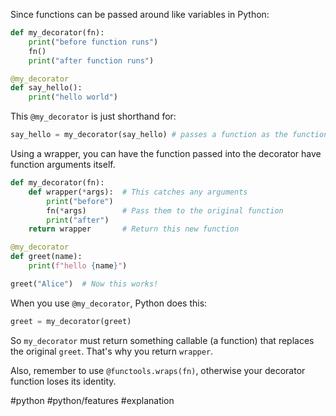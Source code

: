 Since functions can be passed around like variables in Python:

```python
def my_decorator(fn):
    print("before function runs")
    fn()
    print("after function runs")

@my_decorator
def say_hello():
    print("hello world")
```

This `@my_decorator` is just shorthand for:

```python
say_hello = my_decorator(say_hello) # passes a function as the function argument
```

Using a wrapper, you can have the function passed into the decorator have function arguments itself.

```python
def my_decorator(fn):
    def wrapper(*args):  # This catches any arguments
        print("before")
        fn(*args)        # Pass them to the original function
        print("after")
    return wrapper       # Return this new function

@my_decorator
def greet(name):
    print(f"hello {name}")

greet("Alice")  # Now this works!
```

When you use `@my_decorator`, Python does this:

```python
greet = my_decorator(greet)
```

So `my_decorator` must return something callable (a function) that replaces the original `greet`. That's why you return `wrapper`.

Also, remember to use `@functools.wraps(fn)`, otherwise your decorator function loses its identity.

#python #python/features #explanation 
